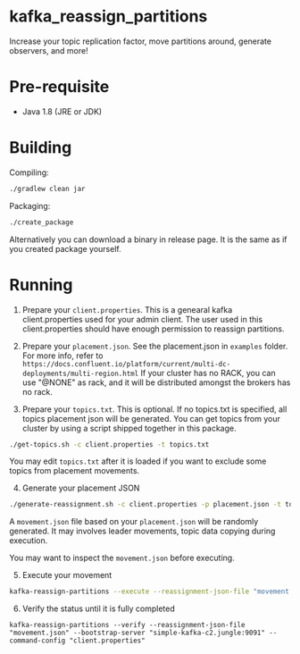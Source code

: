 # kafka_reassign_partitions
Increase your topic replication factor, move partitions around, generate observers, and more!

# Pre-requisite
- Java 1.8 (JRE or JDK)

# Building

Compiling:

```bash
./gradlew clean jar
```

Packaging:

```bash
./create_package
```

Alternatively you can download a binary in release page. It is the same as if you created package yourself.

# Running

1. Prepare your `client.properties`. This is a genearal kafka client.properties used for your admin client.
The user used in this client.properties should have enough permission to reassign partitions.

2. Prepare your `placement.json`. See the placement.json in `examples` folder.
For more info, refer to `https://docs.confluent.io/platform/current/multi-dc-deployments/multi-region.html`
If your cluster has no RACK, you can use "@NONE" as rack, and it will be distributed amongst the brokers has no rack.

3. Prepare your `topics.txt`. 
This is optional. If no topics.txt is specified, all topics placement json will be generated.
You can get topics from your cluster by using a script shipped together in this package.

```bash
./get-topics.sh -c client.properties -t topics.txt
```

You may edit `topics.txt` after it is loaded if you want to exclude some topics from placement movements.

4. Generate your placement JSON
```bash
./generate-reassignment.sh -c client.properties -p placement.json -t topics.txt -o movement.json
```

A `movement.json` file based on your `placement.json` will be randomly generated. It may involves leader movements, topic data copying during execution.

You may want to inspect the `movement.json` before executing.

5. Execute your movement
```bash
kafka-reassign-partitions --execute --reassignment-json-file "movement.json" --bootstrap-server "simple-kafka-c2.jungle:9091" --command-config "client.properties"
```

6. Verify the status until it is fully completed
```
kafka-reassign-partitions --verify --reassignment-json-file "movement.json" --bootstrap-server "simple-kafka-c2.jungle:9091" --command-config "client.properties"
```

